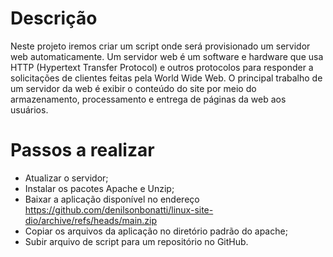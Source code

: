 Descrição
=========
Neste projeto iremos criar um script onde será provisionado um servidor web automaticamente. Um servidor web é um software e hardware que usa HTTP (Hypertext Transfer Protocol) e outros protocolos para responder a solicitações de clientes feitas pela World Wide Web. O principal trabalho de um servidor da web é exibir o conteúdo do site por meio do armazenamento, processamento e entrega de páginas da web aos usuários.

Passos a realizar
=================
- Atualizar o servidor;
- Instalar os pacotes Apache e Unzip;
- Baixar a aplicação disponível no endereço https://github.com/denilsonbonatti/linux-site-dio/archive/refs/heads/main.zip
- Copiar os arquivos da aplicação no diretório padrão do apache;
- Subir arquivo de script para um repositório no GitHub.
